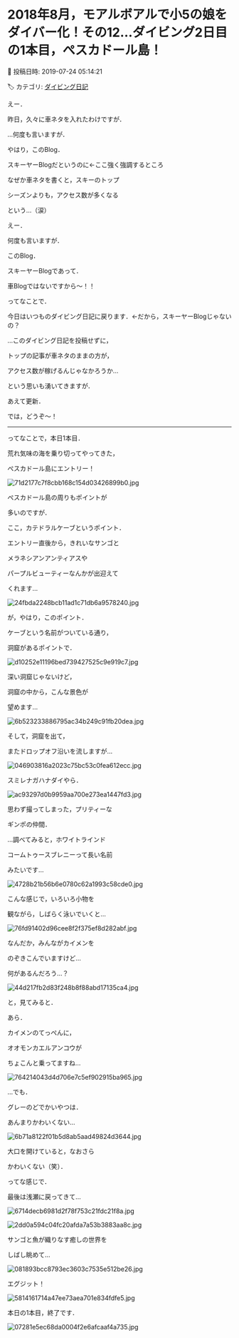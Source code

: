 # 2018年8月，モアルボアルで小5の娘をダイバー化！その12…ダイビング2日目の1本目，ぺスカドール島！

📅 投稿日時: 2019-07-24 05:14:21

🏷️ カテゴリ: [ダイビング日記](ce3a7a8d424d112fce83ee85c81a0e344.md)

えー．


昨日，久々に車ネタを入れたわけですが．





…何度も言いますが．


やはり，このBlog．


スキーヤーBlogだというのに←ここ強く強調するところ


なぜか車ネタを書くと，スキーのトップ


シーズンよりも，アクセス数が多くなる


という…（涙）





えー．


何度も言いますが．


このBlog．


スキーヤーBlogであって．


車Blogではないですから～！！





ってなことで．


今日はいつものダイビング日記に戻ります．←だから，スキーヤーBlogじゃないの？





…このダイビング日記を投稿せずに，


トップの記事が車ネタのままの方が，


アクセス数が稼げるんじゃなかろうか…


という思いも湧いてきますが．


あえて更新．





では，どうぞ～！





---


ってなことで，本日1本目．


荒れ気味の海を乗り切ってやってきた，


ぺスカドール島にエントリー！




![71d2177c7f8cbb168c154d03426899b0.jpg](images/71d2177c7f8cbb168c154d03426899b0.jpg)







ぺスカドール島の周りもポイントが


多いのですが．


ここ，カテドラルケーブというポイント．


エントリー直後から，きれいなサンゴと


メラネシアンアンティアスや


パープルビューティーなんかが出迎えて


くれます…




![24fbda2248bcb11ad1c71db6a9578240.jpg](images/24fbda2248bcb11ad1c71db6a9578240.jpg)







が，やはり，このポイント．


ケーブという名前がついている通り，


洞窟があるポイントで．




![d10252e11196bed739427525c9e919c7.jpg](images/d10252e11196bed739427525c9e919c7.jpg)




深い洞窟じゃないけど，


洞窟の中から，こんな景色が


望めます…




![6b523233886795ac34b249c91fb20dea.jpg](images/6b523233886795ac34b249c91fb20dea.jpg)







そして，洞窟を出て，


またドロップオフ沿いを流しますが…




![046903816a2023c75bc53c0fea612ecc.jpg](images/046903816a2023c75bc53c0fea612ecc.jpg)




スミレナガハナダイやら．




![ac93297d0b9959aa700e273ea1447fd3.jpg](images/ac93297d0b9959aa700e273ea1447fd3.jpg)




思わず撮ってしまった，プリティーな


ギンポの仲間．


…調べてみると，ホワイトラインド


コームトゥースブレニーって長い名前


みたいです…




![4728b21b56b6e0780c62a1993c58cde0.jpg](images/4728b21b56b6e0780c62a1993c58cde0.jpg)




こんな感じで，いろいろ小物を


観ながら，しばらく泳いでいくと…




![76fd91402d96cee8f2f375ef8d282abf.jpg](images/76fd91402d96cee8f2f375ef8d282abf.jpg)




なんだか，みんながカイメンを


のぞきこんでいますけど…


何があるんだろう…？




![44d217fb2d83f248b8f88abd17135ca4.jpg](images/44d217fb2d83f248b8f88abd17135ca4.jpg)




と，見てみると．


あら．


カイメンのてっぺんに，


オオモンカエルアンコウが


ちょこんと乗ってますね…




![764214043d4d706e7c5ef902915ba965.jpg](images/764214043d4d706e7c5ef902915ba965.jpg)




…でも．


グレーのどでかいやつは．


あんまりかわいくない…




![6b71a8122f01b5d8ab5aad49824d3644.jpg](images/6b71a8122f01b5d8ab5aad49824d3644.jpg)




大口を開けていると，なおさら


かわいくない（笑）．





ってな感じで．


最後は浅瀬に戻ってきて…




![6714decb6981d2f78f753c21fdc21f8a.jpg](images/6714decb6981d2f78f753c21fdc21f8a.jpg)









![2dd0a594c04fc20afda7a53b3883aa8c.jpg](images/2dd0a594c04fc20afda7a53b3883aa8c.jpg)




サンゴと魚が織りなす癒しの世界を


しばし眺めて…




![081893bcc8793ec3603c7535e512be26.jpg](images/081893bcc8793ec3603c7535e512be26.jpg)




エグジット！




![5814161714a47ee73aea701e834fdfe5.jpg](images/5814161714a47ee73aea701e834fdfe5.jpg)




本日の1本目，終了です．




![07281e5ec68da0004f2e6afcaaf4a735.jpg](images/07281e5ec68da0004f2e6afcaaf4a735.jpg)
